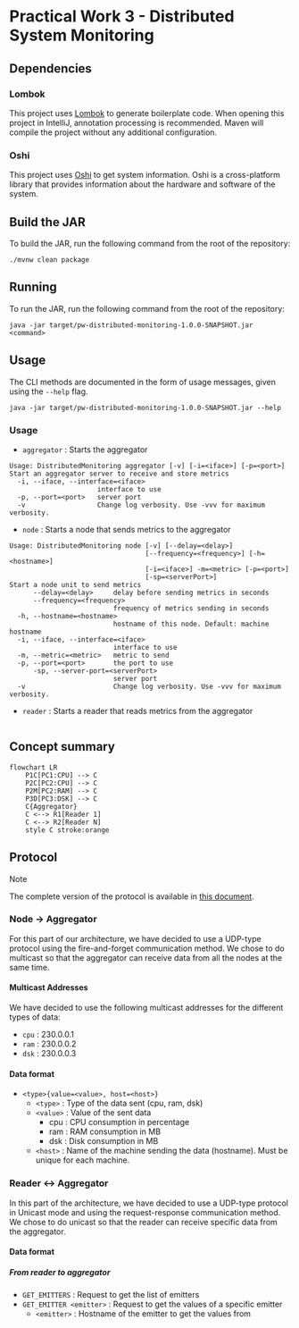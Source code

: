 # Practical Work 3 - Distributed System Monitoring

## Dependencies

### Lombok

This project uses [Lombok](https://projectlombok.org/) to generate boilerplate code.
When opening this project in IntelliJ, annotation processing is recommended.
Maven will compile the project without any additional configuration.

### Oshi
This project uses [Oshi](https://github.com/oshi/oshi) to get system information.
Oshi is a cross-platform library that provides information about the hardware and software of the system.

## Build the JAR

To build the JAR, run the following command from the root of the repository:

```shell
./mvnw clean package
```

## Running

To run the JAR, run the following command from the root of the repository:

```shell
java -jar target/pw-distributed-monitoring-1.0.0-SNAPSHOT.jar <command>
```

## Usage

The CLI methods are documented in the form of usage messages, given using the `--help` flag.

```shell
java -jar target/pw-distributed-monitoring-1.0.0-SNAPSHOT.jar --help
```

### Usage
* ```aggregator``` : Starts the aggregator
```text
Usage: DistributedMonitoring aggregator [-v] [-i=<iface>] [-p=<port>]
Start an aggregator server to receive and store metrics
  -i, --iface, --interface=<iface>
                      interface to use
  -p, --port=<port>   server port
  -v                  Change log verbosity. Use -vvv for maximum verbosity.
```

* ```node``` : Starts a node that sends metrics to the aggregator
```text
Usage: DistributedMonitoring node [-v] [--delay=<delay>]
                                  [--frequency=<frequency>] [-h=<hostname>]
                                  [-i=<iface>] -m=<metric> [-p=<port>]
                                  [-sp=<serverPort>]
Start a node unit to send metrics
      --delay=<delay>     delay before sending metrics in seconds
      --frequency=<frequency>
                          frequency of metrics sending in seconds
  -h, --hostname=<hostname>
                          hostname of this node. Default: machine hostname
  -i, --iface, --interface=<iface>
                          interface to use
  -m, --metric=<metric>   metric to send
  -p, --port=<port>       the port to use
      -sp, --server-port=<serverPort>
                          server port
  -v                      Change log verbosity. Use -vvv for maximum verbosity.
```

* ```reader``` : Starts a reader that reads metrics from the aggregator
```text
```

## Concept summary

```mermaid
flowchart LR
    P1C[PC1:CPU] --> C
    P2C[PC2:CPU] --> C
    P2M[PC2:RAM] --> C
    P3D[PC3:DSK] --> C
    C{Aggregator}
    C <--> R1[Reader 1]
    C <--> R2[Reader N]
    style C stroke:orange 
```

## Protocol

> [!NOTE]
> The complete version of the protocol is available in [this document](./doc/protocol.pdf).

### Node -> Aggregator

For this part of our architecture, we have decided to use a UDP-type protocol using the fire-and-forget communication 
method. We chose to do multicast so that the aggregator can receive data from all the nodes at the same time.

#### Multicast Addresses
We have decided to use the following multicast addresses for the different types of data:

* ```cpu``` : 230.0.0.1
* ```ram``` : 230.0.0.2
* ```dsk``` : 230.0.0.3

#### Data format

* ```<type>{value=<value>, host=<host>}```
  * ```<type>``` : Type of the data sent (cpu, ram, dsk)
  * ```<value>``` : Value of the sent data
      * cpu : CPU consumption in percentage
      * ram : RAM consumption in MB
      * dsk : Disk consumption in MB
  * ```<host>``` : Name of the machine sending the data (hostname). Must be unique for each machine.

### Reader <-> Aggregator
In this part of the architecture, we have decided to use a UDP-type protocol in Unicast mode and using the request-response
communication method. We chose to do unicast so that the reader can receive specific data from the aggregator.

#### Data format
##### From reader to aggregator
* ```GET_EMITTERS``` : Request to get the list of emitters
* ```GET_EMITTER <emitter>``` : Request to get the values of a specific emitter
  * ```<emitter>``` : Hostname of the emitter to get the values from



